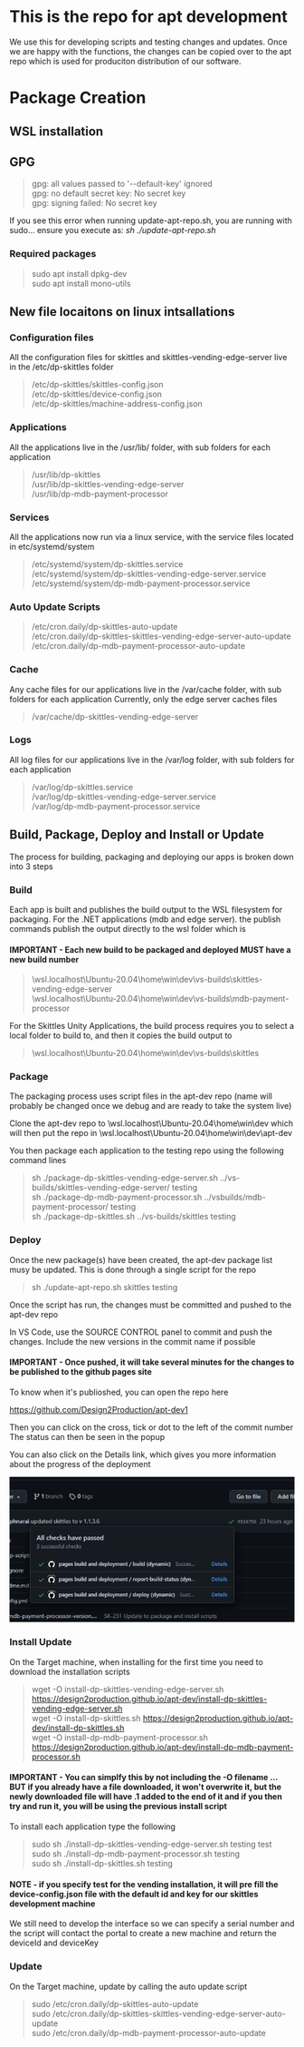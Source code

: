 # This is the repo for apt development 
We use this for developing scripts and testing changes and updates.
Once we are happy with the functions, the changes can be copied over to the apt repo which is used for produciton distribution of our software.

# Package Creation

## WSL installation

## GPG 
> gpg: all values passed to '--default-key' ignored  
> gpg: no default secret key: No secret key  
> gpg: signing failed: No secret key

If you see this error when running update-apt-repo.sh, you are running with sudo... ensure you execute as: *sh ./update-apt-repo.sh*

### Required packages
> sudo apt install dpkg-dev  
> sudo apt install mono-utils

## New file locaitons on linux intsallations

### Configuration files
All the configuration files for skittles and skittles-vending-edge-server live in the /etc/dp-skittles folder

> /etc/dp-skittles/skittles-config.json  
> /etc/dp-skittles/device-config.json  
> /etc/dp-skittles/machine-address-config.json  

### Applications
All the applications live in the /usr/lib/ folder, with sub folders for each application

> /usr/lib/dp-skittles  
> /usr/lib/dp-skittles-vending-edge-server  
> /usr/lib/dp-mdb-payment-processor

### Services
All the applications now run via a linux service, with the service files located in etc/systemd/system

> /etc/systemd/system/dp-skittles.service  
> /etc/systemd/system/dp-skittles-vending-edge-server.service  
> /etc/systemd/system/dp-mdb-payment-processor.service

### Auto Update Scripts

> /etc/cron.daily/dp-skittles-auto-update  
> /etc/cron.daily/dp-skittles-skittles-vending-edge-server-auto-update  
> /etc/cron.daily/dp-mdb-payment-processor-auto-update

### Cache
Any cache files for our applications live in the /var/cache folder, with sub folders for each application
Currently, only the edge server caches files

> /var/cache/dp-skittles-vending-edge-server

### Logs
All log files for our applications live in the /var/log folder, with sub folders for each application

> /var/log/dp-skittles.service  
> /var/log/dp-skittles-vending-edge-server.service  
> /var/log/dp-mdb-payment-processor.service

## Build, Package, Deploy and Install or Update
The process for building, packaging and deploying our apps is broken down into 3 steps

### Build
Each app is built and publishes the build output to the WSL filesystem for packaging.
For the .NET applications (mdb and edge server). the publish commands publish the output directly to the wsl folder which is 

#### IMPORTANT - Each new build to be packaged and deployed MUST have a new build number

> \\wsl.localhost\Ubuntu-20.04\home\win\dev\vs-builds\skittles-vending-edge-server  
> \\wsl.localhost\Ubuntu-20.04\home\win\dev\vs-builds\mdb-payment-processor

For the Skittles Unity Applications, the build process requires you to select a local folder to build to, and then it copies the build output to

> \\wsl.localhost\Ubuntu-20.04\home\win\dev\vs-builds\skittles

### Package
The packaging process uses script files in the apt-dev repo (name will probably be changed once we debug and are ready to take the system live)

Clone the apt-dev repo to \\wsl.localhost\Ubuntu-20.04\home\win\dev which will then put the repo in \\wsl.localhost\Ubuntu-20.04\home\win\dev\apt-dev

You then package each application to the testing repo using the following command lines

> sh ./package-dp-skittles-vending-edge-server.sh ../vs-builds/skittles-vending-edge-server/ testing  
> sh ./package-dp-mdb-payment-processor.sh ../vsbuilds/mdb-payment-processor/ testing  
> sh ./package-dp-skittles.sh ../vs-builds/skittles testing

### Deploy

Once the new package(s) have been created, the apt-dev package list musy be updated. This is done through a single script for the repo

> sh ./update-apt-repo.sh skittles testing

Once the script has run, the changes must be committed and pushed to the apt-dev repo

In VS Code, use the SOURCE CONTROL panel to commit and push the changes. Include the new versions in the commit name if possible

#### IMPORTANT - Once pushed, it will take several minutes for the changes to be published to the github pages site

To know when it's publioshed, you can open the repo here

https://github.com/Design2Production/apt-dev1

Then you can click on the cross, tick or dot to the left of the commit number The status can then be seen in the popup

You can also click on the Details link, which gives you more information about the progress of the deployment

<img src="github publish status.png"
     alt="github publish status"/>

### Install Update

On the Target machine, when installing for the first time you need to download the installation scripts

> wget -O install-dp-skittles-vending-edge-server.sh https://design2production.github.io/apt-dev/install-dp-skittles-vending-edge-server.sh  
> wget -O install-dp-skittles.sh https://design2production.github.io/apt-dev/install-dp-skittles.sh  
> wget -O install-dp-mdb-payment-processor.sh https://design2production.github.io/apt-dev/install-dp-mdb-payment-processor.sh

#### IMPORTANT - You can simplfy this by not including the -O filename ... BUT if you already have a file downloaded, it won't overwrite it, but the newly downloaded file will have .1 added to the end of it and if you then try and run it, you will be using the previous install script

To install each application type the following

> sudo sh ./install-dp-skittles-vending-edge-server.sh testing test  
> sudo sh ./install-dp-mdb-payment-processor.sh testing  
> sudo sh ./install-dp-skittles.sh testing  

#### NOTE - if you specify test for the vending installation, it will pre fill the device-config.json file with the default id and key for our skittles development machine

We still need to develop the interface so we can specify a serial number and the script will contact the portal to create a new machine and return the deviceId and deviceKey

### Update

On the Target machine, update by calling the auto update script

> sudo /etc/cron.daily/dp-skittles-auto-update  
> sudo /etc/cron.daily/dp-skittles-skittles-vending-edge-server-auto-update  
> sudo /etc/cron.daily/dp-mdb-payment-processor-auto-update

